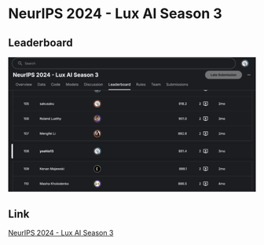 # NeurIPS 2024 - Lux AI Season 3

## Leaderboard

<img src="./assets/SS.png" width="800">

## Link

[NeurIPS 2024 - Lux AI Season 3](https://www.kaggle.com/competitions/lux-ai-season-3)
